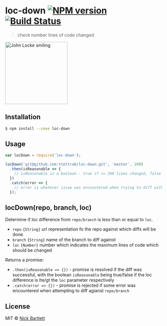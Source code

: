 # loc-down [![NPM version][npm-image]][npm-url] [![Build Status][travis-image]][travis-url]
> check number lines of code changed

<img alt="John Locke smiling" src="https://cloud.githubusercontent.com/assets/1487463/18031721/a09417b2-6cbb-11e6-8edc-fd90d95e3729.gif" height="200">

## Installation

```sh
$ npm install --save loc-down
```

## Usage

```js
var locDown = require('loc-down');

locDown('git@github.com:tteltrab/loc-down.git', 'master', 200)
  .then(isReasonable => {
    // isReasonable is a boolean - true if <= 200 lines changed, false otherwise
  })
  .catch(error => {
    // error is whatever issue was encountered when trying to diff with the provided parameters
  });
```

## locDown(repo, branch, loc)

Determine if loc difference from `repo/branch` is less than or equal to `loc`.

* `repo` `{String}` url representation fo the repo against which diffs will be done
* `branch` `{String}` name of the branch to diff against
* `loc` `{Number}` number which indicates the maximum lines of code which should be changed

Returns a promise:
* `.then(isReasonable => {})` - promise is resolved if the diff was successful, with the boolean `isReasonable` being true/false if the loc difference is lte/gt the `loc` parameter respectively
* `.catch(error => {})` - promise is rejected if some error was encountered when attempting to diff agianst `repo/branch`

## License

MIT © [Nick Bartlett]()

[npm-image]: https://badge.fury.io/js/loc-down.svg
[npm-url]: https://npmjs.org/package/loc-down
[travis-image]: https://travis-ci.org/tteltrab/loc-down.svg?branch=master
[travis-url]: https://travis-ci.org/tteltrab/loc-down
